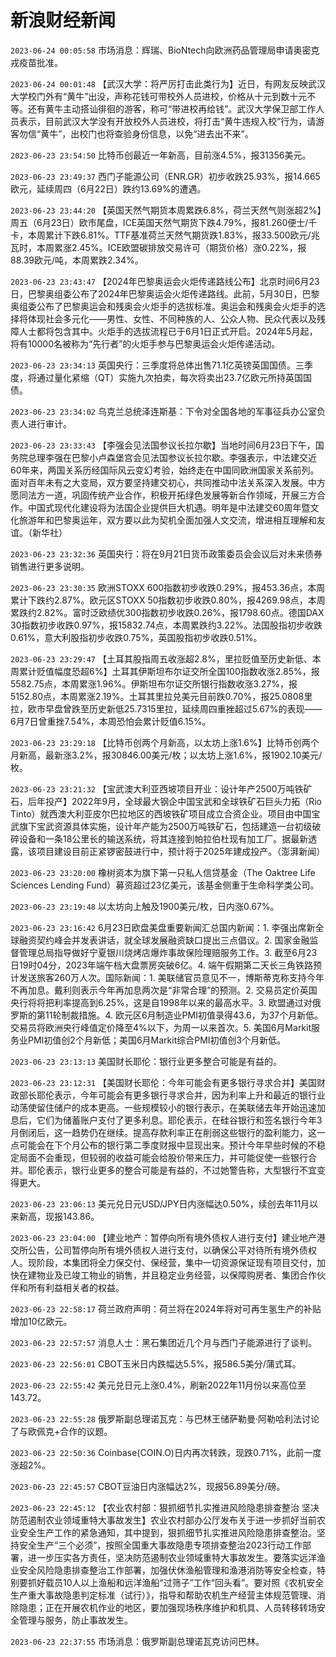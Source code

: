 # 新浪财经新闻
`2023-06-24 00:05:58` 市场消息：辉瑞、BioNtech向欧洲药品管理局申请奥密克戎疫苗批准。

`2023-06-24 00:01:48` 【武汉大学：将严厉打击此类行为】近日，有网友反映武汉大学校门外有“黄牛”出没，声称花钱可带校外人员进校，价格从十元到数十元不等。还有黄牛主动搭讪徘徊的游客，称可“带进校再给钱”。武汉大学保卫部工作人员表示，目前武汉大学没有开放校外人员进校，将打击“黄牛违规入校”行为，请游客勿信“黄牛”，出校门也将查验身份信息，以免“进去出不来”。

`2023-06-23 23:54:50` 比特币创最近一年新高，目前涨4.5%，报31356美元。

`2023-06-23 23:49:37` 西门子能源公司（ENR.GR）初步收跌25.93%，报14.665欧元，延续周四（6月22日）跌约13.69%的遭遇。

`2023-06-23 23:44:20` 【英国天然气期货本周累跌6.8%，荷兰天然气则涨超2%】周五（6月23日）欧市尾盘，ICE英国天然气期货下跌4.79%，报81.260便士/千卡，本周累计下跌6.81%。TTF基准荷兰天然气期货跌1.83%，报33.500欧元/兆瓦时，本周累涨2.45%。ICE欧盟碳排放交易许可（期货价格）涨0.22%，报88.39欧元/吨，本周累跌2.34%。

`2023-06-23 23:43:47` 【2024年巴黎奥运会火炬传递路线公布】北京时间6月23日，巴黎奥组委公布了2024年巴黎奥运会火炬传递路线。此前，5月30日，巴黎奥组委公布了巴黎奥运会和残奥会火炬手的选拔标准。奥运会和残奥会火炬手的选择将体现社会多元化——男性、女性、不同种族的人、公众人物、民众代表以及残障人士都将包含其中。火炬手的选拔流程已于6月1日正式开启。2024年5月起，将有10000名被称为“先行者”的火炬手参与巴黎奥运会火炬传递活动。

`2023-06-23 23:34:13` 英国央行：三季度将总体出售71.1亿英镑英国国债。三季度，将通过量化紧缩（QT）实施九次拍卖，每次将卖出23.7亿欧元所持英国国债。

`2023-06-23 23:34:02` 乌克兰总统泽连斯基：下令对全国各地的军事征兵办公室负责人进行审计。

`2023-06-23 23:33:43` 【李强会见法国参议长拉尔歇】当地时间6月23日下午，国务院总理李强在巴黎小卢森堡宫会见法国参议长拉尔歇。李强表示，中法建交近60年来，两国关系历经国际风云变幻考验，始终走在中国同欧洲国家关系前列。面对百年未有之大变局，双方要坚持建交初心，共同推动中法关系深入发展。中方愿同法方一道，巩固传统产业合作，积极开拓绿色发展等新合作领域，开展三方合作。中国式现代化建设将为法国企业提供巨大机遇。明年是中法建交60周年暨文化旅游年和巴黎奥运年，双方要以此为契机全面加强人文交流，增进相互理解和友谊。（新华社）

`2023-06-23 23:32:36` 英国央行：将在9月21日货币政策委员会会议后对未来债券销售进行更多说明。

`2023-06-23 23:30:35` 欧洲STOXX 600指数初步收跌0.29%，报453.36点，本周累计下跌约2.87%。欧元区STOXX 50指数初步收跌0.80%，报4269.98点，本周累跌约2.82%。富时泛欧绩优300指数初步收跌0.26%，报1798.60点。德国DAX 30指数初步收跌0.97%，报15832.74点，本周累跌约3.22%。法国股指初步收跌0.61%，意大利股指初步收跌0.75%，英国股指初步收跌0.51%。

`2023-06-23 23:29:47` 【土耳其股指周五收涨超2.8%，里拉贬值至历史新低、本周累计贬值幅度恐超6%】土耳其伊斯坦布尔证交所全国100指数收涨2.85%，报5582.75点，本周累涨1.96%。伊斯坦布尔证交所银行指数收涨3.27%，报5152.80点，本周累涨2.19%。土耳其里拉兑美元目前跌0.70%，报25.0808里拉，欧市早盘曾跌至历史新低25.7315里拉，延续周四重挫超过5.67%的表现——6月7日曾重挫7.54%，本周恐怕会累计贬值6.15%。

`2023-06-23 23:29:18` 【比特币创两个月新高，以太坊上涨1.6%】比特币创两个月新高，最新涨3.2%，报30846.00美元/枚；以太坊上涨1.6%，报1902.10美元/枚。

`2023-06-23 23:21:32` 【宝武澳大利亚西坡项目开业：设计年产2500万吨铁矿石，后年投产】2022年9月，全球最大钢企中国宝武和全球铁矿石巨头力拓（Rio Tinto）就西澳大利亚皮尔巴拉地区的西坡铁矿项目成立合资企业。项目由中国宝武旗下宝武资源具体实施，设计年产能为2500万吨铁矿石，包括建造一台初级破碎设备和一条18公里长的输送系统，将其连接到帕拉伯杜现有加工厂。据最新透露，该项目建设目前正紧锣密鼓进行中，预计将于2025年建成投产。（澎湃新闻）

`2023-06-23 23:20:00` 橡树资本为旗下第一只私人信贷基金（The Oaktree Life Sciences Lending Fund）募资超过23亿美元，该基金侧重于生命科学类公司。

`2023-06-23 23:19:48` 以太坊向上触及1900美元/枚，日内涨0.67%。

`2023-06-23 23:16:42` 6月23日欧盘美盘重要新闻汇总国内新闻：1. 李强出席新全球融资契约峰会并发表讲话，就全球发展融资缺口提出三点倡议。2. 国家金融监督管理总局指导做好宁夏银川烧烤店爆炸事故保险理赔服务工作。3. 截至6月23日19时04分，2023年端午档大盘票房突破6亿。4. 端午假期第二天长三角铁路预计发送旅客260万人次。国际新闻：1. 美联储官员意见不一，博斯蒂克称支持今年不再加息。戴利则表示今年再加息两次是“非常合理”的预测。2. 交易员定价英国央行将将把利率提高到6.25%，这是自1998年以来的最高水平。3. 欧盟通过对俄罗斯的第11轮制裁措施。4. 欧元区6月制造业PMI初值录得43.6，为37个月新低。交易员将欧洲央行峰值定价降至4%以下，为周一以来首次。5. 美国6月Markit服务业PMI初值创2个月新低；美国6月Markit综合PMI初值创3个月新低。

`2023-06-23 23:13:13` 美国财长耶伦：银行业更多整合可能是有益的。

`2023-06-23 23:12:31` 【美国财长耶伦：今年可能会有更多银行寻求合并】美国财政部长耶伦表示，今年可能会有更多银行寻求合并，因为利率上升和最近的银行业动荡使留住储户的成本更高。一些规模较小的银行表示，在美联储去年开始迅速加息后，它们为储蓄账户支付了更多利息。耶伦表示，在硅谷银行和签名银行今年3月倒闭后，这一趋势仍在继续。提高存款利率正在削弱这些银行的盈利能力，这一点可能会在下个月公布的银行第二季度财报中显现出来。预计今年早些时候的不稳定局面不会重现，但较弱的收益可能会给股价带来压力，并可能促使一些银行合并。耶伦表示，银行业更多的整合可能是有益的，不过她警告称，大型银行不宜变得更大。

`2023-06-23 23:06:13` 美元兑日元USD/JPY日内涨幅达0.50%，续创去年11月以来新高，现报143.86。

`2023-06-23 23:04:00` 【建业地产：暂停向所有境外债权人进行支付】建业地产港交所公告，公司暂停向所有境外债权人进行支付，以确保公平对待所有境外债权人。现阶段，本集团将全力保交付、保经营，集中一切资源保证现有项目交付，加快在建物业及已竣工物业的销售，并且稳定业务经营，以保障购房者、集团合作伙伴和所有利益相关者的权益。

`2023-06-23 22:58:17` 荷兰政府声明：荷兰将在2024年将对可再生氢生产的补贴增加10亿欧元。

`2023-06-23 22:57:57` 消息人士：黑石集团近几个月与西门子能源进行了谈判。

`2023-06-23 22:56:01` CBOT玉米日内跌幅达5.5%，报586.5美分/蒲式耳。

`2023-06-23 22:55:42` 美元兑日元上涨0.4%，刷新2022年11月份以来高位至143.72。

`2023-06-23 22:55:28` 俄罗斯副总理诺瓦克：与巴林王储萨勒曼·阿勒哈利法讨论了与欧佩克+合作的议题。

`2023-06-23 22:50:36` Coinbase(COIN.O)日内再次转跌，现跌0.71%，此前一度涨超2%。

`2023-06-23 22:45:57` CBOT豆油日内涨幅达2%，现报56.89美分/磅。

`2023-06-23 22:45:12` 【农业农村部：狠抓细节扎实推进风险隐患排查整治 坚决防范遏制农业领域重特大事故发生】农业农村部办公厅发布关于进一步抓好当前农业安全生产工作的紧急通知，其中提到，狠抓细节扎实推进风险隐患排查整治。坚持安全生产“三个必须”，按照全国重大事故隐患专项排查整治2023行动工作部署，进一步压实各方责任，坚决防范遏制农业领域重特大事故发生。要落实远洋渔业安全风险隐患排查整治工作部署，加强伏休渔船管理和渔港消防等安全检查，特别要抓好载员10人以上渔船和远洋渔船“过筛子”工作“回头看”。要对照《农机安全生产重大事故隐患判定标准（试行）》，指导和帮助农机生产经营主体规范管理、消除隐患；正在开展农机作业的地区，要加强现场秩序维护和机具、人员转移转场安全管理与服务，防止事故发生。

`2023-06-23 22:37:55` 市场消息：俄罗斯副总理诺瓦克访问巴林。

